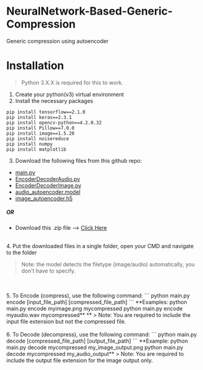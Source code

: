 # NeuralNetwork-Based-Generic-Compression
Generic compression using autoencoder

# Installation
> Python 3.X.X is required for this to work.
1. Create your python(v3) virtual environment
2. Install the necessary packages
```
pip install tensorflow==2.1.0
pip install keras==2.3.1
pip install opencv-python==4.2.0.32
pip install Pillow==7.0.0
pip install image==1.5.28
pip install noisereduce
pip install numpy
pip install matplotlib
```
3. Download the following files from this github repo:
- [main.py](https://github.com/AbdelrahmanElsherif/NeuralNetwork-Based-Generic-Compression/blob/master/main.py)
- [EncoderDecoderAudio.py](https://github.com/AbdelrahmanElsherif/NeuralNetwork-Based-Generic-Compression/blob/master/EncoderDecoderAudio.py)
- [EncoderDecoderImage.py](https://github.com/AbdelrahmanElsherif/NeuralNetwork-Based-Generic-Compression/blob/master/EncoderDecoderImage.py)
- [audio_autoencoder.model](https://github.com/AbdelrahmanElsherif/NeuralNetwork-Based-Generic-Compression/blob/master/audio_autoencoder.model)
- [image_autoencoder.h5](https://github.com/AbdelrahmanElsherif/NeuralNetwork-Based-Generic-Compression/blob/master/image_autoencoder.h5)

##### OR

- Download this .zip file --> [Click Here](https://gofile.io/?c=hpgsf9
)
<br />
4. Put the downloaded files in a single folder, open your CMD and navigate to the folder

> Note: the model detects the filetype (image/audio) automatically, you don't have to specify.
<br />
<br />
5. To Encode (compress), use the following command:
```
python main.py encode [input_file_path] [compressed_file_path]
```
**Examples: 
python main.py encode myimage.png mycompressed
python main.py encode myaudio.wav mycompressed**
**
> Note: You are required to include the input file extension but not the compressed file.
 <br />
 <br />
6. To Decode (decompress), use the following command:
```
python main.py decode [compressed_file_path] [output_file_path]
```
**Example: 
python main.py decode mycompressed my_image_output.png
python main.py decode mycompressed my_audio_output**
> Note: You are required to include the output file extension for the image output only.


